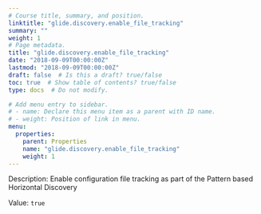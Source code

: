 ```yaml
---
# Course title, summary, and position.
linktitle: "glide.discovery.enable_file_tracking"
summary: ""
weight: 1
# Page metadata.
title: "glide.discovery.enable_file_tracking"
date: "2018-09-09T00:00:00Z"
lastmod: "2018-09-09T00:00:00Z"
draft: false  # Is this a draft? true/false
toc: true  # Show table of contents? true/false
type: docs  # Do not modify.

# Add menu entry to sidebar.
# - name: Declare this menu item as a parent with ID name.
# - weight: Position of link in menu.
menu:
  properties:
    parent: Properties
    name: "glide.discovery.enable_file_tracking"
    weight: 1
---
```


Description: Enable configuration file tracking as part of the Pattern based Horizontal Discovery


Value: `true`